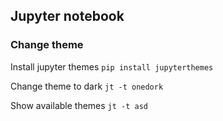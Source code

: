 ## Jupyter notebook

### Change theme
Install jupyter themes
`pip install jupyterthemes`

Change theme to dark
`jt -t onedork`

Show available themes
`jt -t asd`
